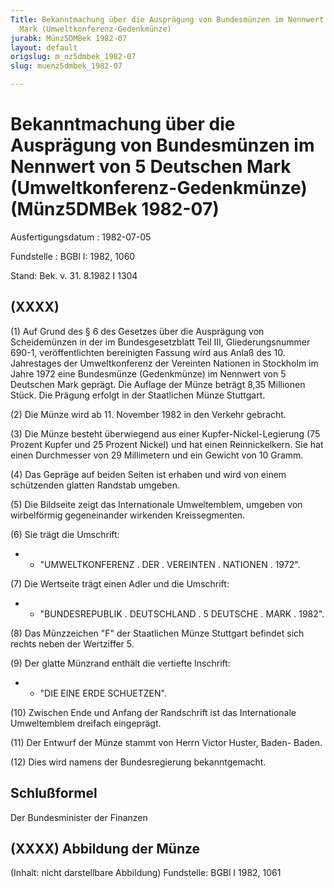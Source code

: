```yaml
---
Title: Bekanntmachung über die Ausprägung von Bundesmünzen im Nennwert von 5 Deutschen
  Mark (Umweltkonferenz-Gedenkmünze)
jurabk: Münz5DMBek 1982-07
layout: default
origslug: m_nz5dmbek_1982-07
slug: muenz5dmbek_1982-07

---
```


# Bekanntmachung über die Ausprägung von Bundesmünzen im Nennwert von 5 Deutschen Mark (Umweltkonferenz-Gedenkmünze) (Münz5DMBek 1982-07)

Ausfertigungsdatum
:   1982-07-05

Fundstelle
:   BGBl I: 1982, 1060

Stand: Bek. v. 31. 8.1982 I 1304

## (XXXX)

(1) Auf Grund des § 6 des Gesetzes über die Ausprägung von
Scheidemünzen in der im Bundesgesetzblatt Teil III, Gliederungsnummer
690-1, veröffentlichten bereinigten Fassung wird aus Anlaß des 10.
Jahrestages der Umweltkonferenz der Vereinten Nationen in Stockholm im
Jahre 1972 eine Bundesmünze (Gedenkmünze) im Nennwert von 5 Deutschen
Mark geprägt. Die Auflage der Münze beträgt 8,35 Millionen Stück. Die
Prägung erfolgt in der Staatlichen Münze Stuttgart.

(2) Die Münze wird ab 11. November 1982 in den Verkehr gebracht.

(3) Die Münze besteht überwiegend aus einer Kupfer-Nickel-Legierung
(75 Prozent Kupfer und 25 Prozent Nickel) und hat einen
Reinnickelkern. Sie hat einen Durchmesser von 29 Millimetern und ein
Gewicht von 10 Gramm.

(4) Das Gepräge auf beiden Seiten ist erhaben und wird von einem
schützenden glatten Randstab umgeben.

(5) Die Bildseite zeigt das Internationale Umweltemblem, umgeben von
wirbelförmig gegeneinander wirkenden Kreissegmenten.

(6) Sie trägt die Umschrift:

*    *   "UMWELTKONFERENZ . DER . VEREINTEN . NATIONEN . 1972".




(7) Die Wertseite trägt einen Adler und die Umschrift:

*    *   "BUNDESREPUBLIK . DEUTSCHLAND . 5 DEUTSCHE . MARK . 1982".




(8) Das Münzzeichen "F" der Staatlichen Münze Stuttgart befindet sich
rechts neben der Wertziffer 5.

(9) Der glatte Münzrand enthält die vertiefte Inschrift:

*    *   "DIE EINE ERDE SCHUETZEN".




(10) Zwischen Ende und Anfang der Randschrift ist das Internationale
Umweltemblem dreifach eingeprägt.

(11) Der Entwurf der Münze stammt von Herrn Victor Huster, Baden-
Baden.

(12) Dies wird namens der Bundesregierung bekanntgemacht.

## Schlußformel

Der Bundesminister der Finanzen

## (XXXX) Abbildung der Münze

(Inhalt: nicht darstellbare Abbildung)
Fundstelle: BGBl I 1982, 1061

